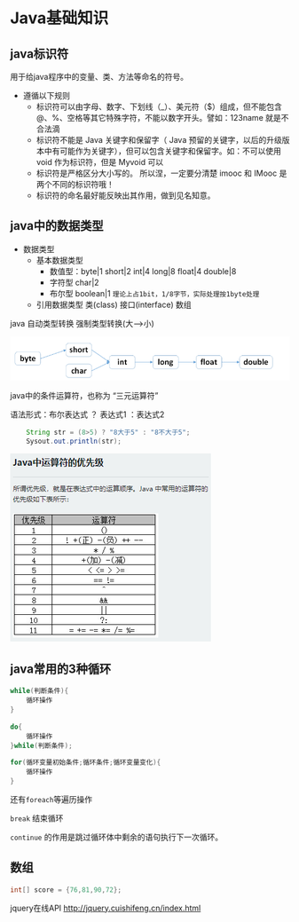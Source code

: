# Java基础知识

## java标识符
用于给java程序中的变量、类、方法等命名的符号。

* 遵循以下规则
  * 标识符可以由字母、数字、下划线（_）、美元符（$）组成，但不能包含 @、%、空格等其它特殊字符，不能以数字开头。譬如：123name 就是不合法滴
  * 标识符不能是 Java 关键字和保留字（ Java 预留的关键字，以后的升级版本中有可能作为关键字），但可以包含关键字和保留字。如：不可以使用 void 作为标识符，但是 Myvoid 可以
  * 标识符是严格区分大小写的。 所以涅，一定要分清楚 imooc 和 IMooc 是两个不同的标识符哦！
  *  标识符的命名最好能反映出其作用，做到见名知意。

## java中的数据类型

* 数据类型
  * 基本数据类型
    * 数值型：byte|1  short|2  int|4  long|8  float|4  double|8
    * 字符型 char|2 
    * 布尔型 boolean|1 `理论上占1bit，1/8字节，实际处理按1byte处理`
  * 引用数据类型 类(class) 接口(interface) 数组

java 自动类型转换  强制类型转换(大-->小)

[![自动类型转换](base/images/自动类型转换.png)](https://www.cnblogs.com/ljdblog/p/6253799.html "跳转说明")

java中的条件运算符，也称为 “三元运算符”

语法形式：布尔表达式 ？ 表达式1 ：表达式2

```java
    String str = (8>5) ? "8大于5" : "8不大于5";
    Sysout.out.println(str);
```

![符号有限级](base/images/java_fhyxj.png)

## java常用的3种循环

```java
while(判断条件){
    循环操作
}
```

```java
do{
    循环操作
}while(判断条件);
```

```java
for(循环变量初始条件;循环条件;循环变量变化){
    循环操作
}
```
还有`foreach`等遍历操作

`break` 结束循环

`continue` 的作用是跳过循环体中剩余的语句执行下一次循环。

## 数组

```java
int[] score = {76,81,90,72};
```

jquery在线API http://jquery.cuishifeng.cn/index.html



